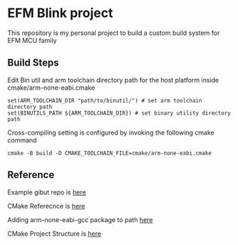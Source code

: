 # EFM Blink project

This repository is my personal project to build a custom build system for EFM MCU family

## Build Steps
Edit Bin util and arm toolchain directory path for the host platform inside cmake/arm-none-eabi.cmake
```
set(ARM_TOOLCHAIN_DIR "path/to/binutil/") # set arm toolchain directory path
set(BINUTILS_PATH ${ARM_TOOLCHAIN_DIR}) # set binary utility directory path
```

Cross-compiling setting is configured by invoking the following cmake command
```
cmake -B build -D CMAKE_TOOLCHAIN_FILE=cmake/arm-none-eabi.cmake
```

## Reference
Example gibut repo is [here](https://github.com/cortexm/baremetal)

CMake Referecnce is [here](https://cmake.org/cmake/help/latest/manual/cmake.1.html#introduction-to-cmake-buildsystems)

Adding arm-none-eabi-gcc package to path [here](https://gist.github.com/joegoggins/7763637)

CMake Project Structure is [here](https://github.com/embeddedartistry/cmake-project-skeleton)